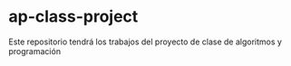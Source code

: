 # ap-class-project
Este repositorio tendrá los trabajos del proyecto de clase de algoritmos y programación

